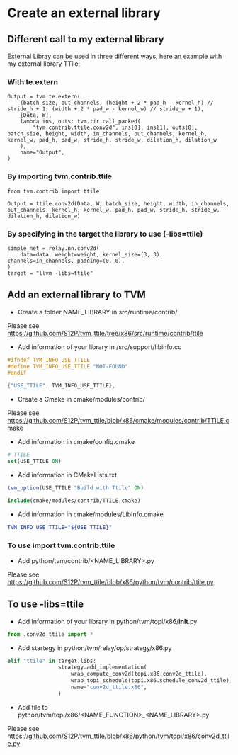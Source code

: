 # Create an external library

## Different call to my external library

External Libray can be used in three different ways, here an example with my external library TTile:

### With te.extern
```python3
Output = tvm.te.extern(
    (batch_size, out_channels, (height + 2 * pad_h - kernel_h) // stride_h + 1, (width + 2 * pad_w - kernel_w) // stride_w + 1),
    [Data, W],
    lambda ins, outs: tvm.tir.call_packed(
        "tvm.contrib.ttile.conv2d", ins[0], ins[1], outs[0], batch_size, height, width, in_channels, out_channels, kernel_h, kernel_w, pad_h, pad_w, stride_h, stride_w, dilation_h, dilation_w
    ),
    name="Output",
)
```

### By importing tvm.contrib.ttile
```python3
from tvm.contrib import ttile

Output = ttile.conv2d(Data, W, batch_size, height, width, in_channels, out_channels, kernel_h, kernel_w, pad_h, pad_w, stride_h, stride_w, dilation_h, dilation_w)
```

### By specifying in the target the library to use (-libs=ttile)
```python3
simple_net = relay.nn.conv2d(
    data=data, weight=weight, kernel_size=(3, 3), channels=in_channels, padding=(0, 0),
)
target = "llvm -libs=ttile"
```

## Add an external library to TVM

- Create a folder NAME_LIBRARY in src/runtime/contrib/

Please see https://github.com/S12P/tvm_ttile/tree/x86/src/runtime/contrib/ttile

- Add information of your library in /src/support/libinfo.cc
```C
#ifndef TVM_INFO_USE_TTILE
#define TVM_INFO_USE_TTILE "NOT-FOUND"
#endif
```
```C
{"USE_TTILE", TVM_INFO_USE_TTILE},
```
- Create a Cmake in cmake/modules/contrib/

Please see https://github.com/S12P/tvm_ttile/blob/x86/cmake/modules/contrib/TTILE.cmake
- Add information in cmake/config.cmake
```cmake
# TTILE 
set(USE_TTILE ON)
```
- Add information in CMakeLists.txt
```cmake
tvm_option(USE_TTILE "Build with Ttile" ON)
```
```cmake
include(cmake/modules/contrib/TTILE.cmake)
```
- Add information in cmake/modules/LibInfo.cmake
```cmake
TVM_INFO_USE_TTILE="${USE_TTILE}"
```

### To use import tvm.contrib.ttile

- Add python/tvm/contrib/<NAME_LIBRARY>.py

Please see https://github.com/S12P/tvm_ttile/blob/x86/python/tvm/contrib/ttile.py

## To use -libs=ttile

- Add information of your library in python/tvm/topi/x86/__init__.py

```python
from .conv2d_ttile import *
```
- Add startegy in python/tvm/relay/op/strategy/x86.py
```python
elif "ttile" in target.libs:
                strategy.add_implementation(
                    wrap_compute_conv2d(topi.x86.conv2d_ttile),
                    wrap_topi_schedule(topi.x86.schedule_conv2d_ttile),
                    name="conv2d_ttile.x86",
                )
```

- Add file to python/tvm/topi/x86/<NAME_FUNCTION>_<NAME_LIBRARY>.py

Please see https://github.com/S12P/tvm_ttile/blob/x86/python/tvm/topi/x86/conv2d_ttile.py



